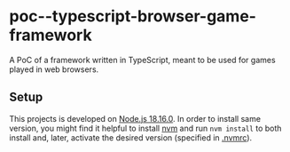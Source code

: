 # poc--typescript-browser-game-framework

A PoC of a framework written in TypeScript, meant to be used for games played in web browsers.

## Setup

This projects is developed on [Node.js 18.16.0](https://nodejs.org/dist/latest-v18.x/docs/api/).
In order to install same version, you might find it
helpful to install
[nvm](https://github.com/nvm-sh/nvm#installing-and-updating) and run `nvm install` to both install and, later, activate
the desired version (specified in [.nvmrc](.nvmrc)).
